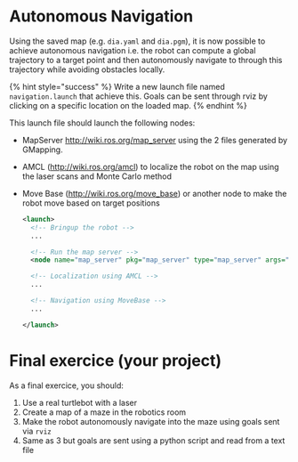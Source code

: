 # Autonomous Navigation

Using the saved map (e.g. `dia.yaml` and `dia.pgm`), it is now possible to achieve autonomous navigation i.e. the robot can compute a global trajectory to a target point and then autonomously navigate to through this trajectory while avoiding obstacles locally.

{% hint style="success" %}
Write a new launch file named `navigation.launch` that achieve this.
Goals can be sent through rviz by clicking on a specific location on the loaded map.
{% endhint %}

This launch file should launch the following nodes:
- MapServer <http://wiki.ros.org/map_server> using the 2 files generated by GMapping.
- AMCL (http://wiki.ros.org/amcl) to localize the robot on the map using the laser scans and Monte Carlo method
- Move Base (http://wiki.ros.org/move_base) or another node to make the robot move based on target positions

	```xml
	<launch>
	  <!-- Bringup the robot -->
	  ...

	  <!-- Run the map server -->
	  <node name="map_server" pkg="map_server" type="map_server" args="$(find larm1_slam)/maps/dia.yaml" />

	  <!-- Localization using AMCL -->
	  ...

	  <!-- Navigation using MoveBase -->
	  ...

	</launch>
	```

# Final exercice (your project)

As a final exercice, you should:

1. Use a real turtlebot with a laser
2. Create a map of a maze in the robotics room
3. Make the robot autonomously navigate into the maze using goals sent via `rviz`
4. Same as 3 but goals are sent using a python script and read from a text file
